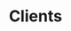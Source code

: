 ---
title: Clients
# page header background image
page_header_bg: "images/site/worldmap4.jpg"
# meta description
description: "MZMC's clients in every continent"
# save as draft
draft: false
---
